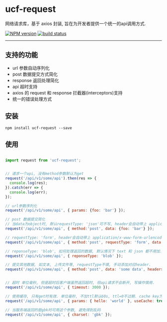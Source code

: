 # ucf-request

网络请求库，基于 axios 封装, 旨在为开发者提供一个统一的api调用方式.

[![NPM version][npm-image]][npm-url]
[![build status][travis-image]][travis-url]

[npm-image]: https://img.shields.io/npm/v/ucf-request.svg?style=flat-square
[npm-url]: https://npmjs.org/package/ucf-request
[travis-image]: https://img.shields.io/travis/iuap-design/ucf-request.svg?style=flat-square
[travis-url]: https://travis-ci.org/iuap-design/ucf-request.svg?branch=master

--------------------

## 支持的功能
- url 参数自动序列化
- post 数据提交方式简化
- response 返回处理简化
- api 超时支持
- axios 的 request 和 response 拦截器(interceptors)支持
- 统一的错误处理方式


## 安装
`npm install ucf-request --save`


## 使用
```javascript

import request from 'ucf-request';


// 请求一个api, 没有method参数默认为get
request('/api/v1/some/api').then(res => {
  console.log(res);
}).catch(err => {
  console.log(err);
});

// url参数序列化
request('/api/v1/some/api', { params: {foo: 'bar'} });

// post 数据提交简化
// 当data为object时, 默认requestType: 'json'可不写, header会自动带上 application/json
request('/api/v1/some/api', { method:'post', data: {foo: 'bar'} });

// requestType: 'form', header会自动带上 application/x-www-form-urlencoded
request('/api/v1/some/api', { method:'post', requestType: 'form', data: {foo: 'bar'} });

// reponseType: 'blob', 如何处理返回的数据, 默认情况下 text 和 json 都不用加. 如blob 或 formData 之类需要加
request('/api/v1/some/api', { reponseType: 'blob' });

// 提交其他数据, 如文本, 上传文件等, requestType不填, 手动添加对应header.
request('/api/v1/some/api', { method:'post', data: 'some data', headers: { 'Content-Type': 'multipart/form-data'} });


// 超时 单位毫秒, 但是超时后客户端虽然返回超时, 但api请求不会断开, 写操作慎用.
request('/api/v1/some/api', { timeout: 3000 });

// 使用缓存, 只有get时有效. 单位毫秒, 不加ttl默认60s, ttl=0不过期. cache key为url+params组合
request('/api/v1/some/api', { params: { hello: 'world' }, useCache: true, ttl: 10000 });

// 当服务端返回的是gbk时可用这个参数, 避免得到乱码
request('/api/v1/some/api', { charset: 'gbk' });

```